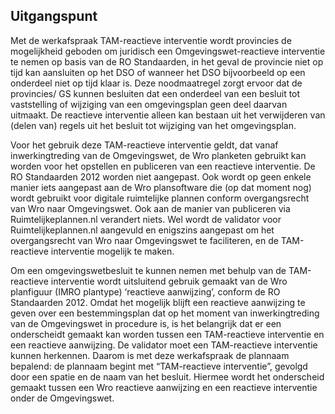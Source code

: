 ## Uitgangspunt

Met de werkafspraak TAM-reactieve interventie wordt provincies de mogelijkheid geboden om juridisch een Omgevingswet-reactieve interventie te nemen op basis van de RO Standaarden, in het geval de provincie niet op tijd kan aansluiten op het DSO of wanneer het DSO bijvoorbeeld op een onderdeel niet op tijd klaar is. 
Deze noodmaatregel zorgt ervoor dat de provincies/ GS kunnen besluiten dat een onderdeel van een besluit tot vaststelling of wijziging van een omgevingsplan geen deel daarvan uitmaakt. De reactieve interventie alleen kan bestaan uit het verwijderen van (delen van) regels uit het besluit tot wijziging van het omgevingsplan.

Voor het gebruik deze TAM-reactieve interventie geldt, dat vanaf inwerkingtreding van de Omgevingswet, de Wro planketen gebruikt kan worden voor het opstellen en publiceren van een reactieve interventie. De RO Standaarden 2012 worden niet aangepast. Ook wordt op geen enkele manier iets aangepast aan de Wro plansoftware die (op dat moment nog) wordt gebruikt voor digitale ruimtelijke plannen conform overgangsrecht van Wro naar Omgevingswet. Ook aan de manier van publiceren via Ruimtelijkeplannen.nl verandert niets. Wel wordt de validator voor Ruimtelijkeplannen.nl aangevuld en enigszins aangepast om het overgangsrecht van Wro naar Omgevingswet te faciliteren, en de TAM-reactieve interventie mogelijk te maken.

Om een omgevingswetbesluit te kunnen nemen met behulp van de TAM-reactieve interventie wordt uitsluitend gebruik gemaakt van de Wro planfiguur (IMRO plantype) ‘reactieve aanwijzing’, conform de RO Standaarden 2012. Omdat het mogelijk blijft een reactieve aanwijzing te geven over een bestemmingsplan dat op het moment van inwerkingtreding van de Omgevingswet in procedure is, is het belangrijk dat er een onderscheidt gemaakt kan worden tussen een TAM-reactieve interventie en een reactieve aanwijzing. 
De validator moet een TAM-reactieve interventie kunnen herkennen. Daarom is met deze werkafspraak de plannaam bepalend: de plannaam begint met “TAM-reactieve interventie”, gevolgd door een spatie en de naam van het besluit. Hiermee wordt het onderscheid gemaakt tussen een Wro reactieve aanwijzing en een reactieve interventie onder de Omgevingswet.

